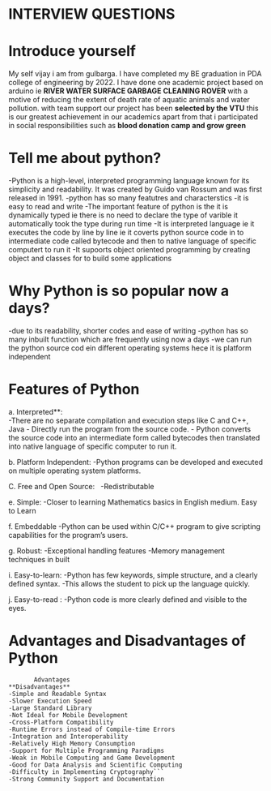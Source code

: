  # INTERVIEW QUESTIONS
# Introduce yourself
My self vijay i am from gulbarga.
I have completed my BE graduation in PDA college of engineering by 2022.
I have done one academic project based on arduino ie **RIVER WATER SURFACE GARBAGE CLEANING ROVER**  with a motive of reducing the extent of death rate of aquatic animals and water pollution.
with team support our project has been **selected by the VTU** this is our greatest achievement in our academics apart from that i participated in social responsibilities such as **blood donation camp and grow green**

# Tell me about python?
-Python is a high-level, interpreted programming language known for its simplicity and readability. It was created by Guido van Rossum and was first released in 1991.
-python has so many featutres and characterstics
-it is easy to read and write
-The important feature of python is the it is dynamically typed ie there is no need to declare the type of varible it automatically took the type during run time
-It is interpreted language ie it executes the code by line by line ie it coverts python source code in to intermediate code called bytecode and then to native language of specific computert to run it
-It supoorts object oriented programming by creating object and classes for to build some applications

# Why Python is so popular now a days?
-due to its readability, shorter codes and ease of writing
-python has so many inbuilt function which are frequently using now a days
-we can run the python source cod ein different operating systems hece it is platform independent

#  Features of Python
a. Interpreted**:                
        -There are no separate compilation and execution steps like C and C++, Java
       - Directly run the program from the source code.
       - Python converts the source code into an intermediate form called bytecodes then translated into native language of specific computer to run it.

b. Platform Independent:
        -Python programs can be developed and executed on multiple operating system platforms.
        
C. Free and Open Source:  
        -Redistributable
        
e. Simple:
        -Closer to learning Mathematics basics in English medium. Easy to Learn

f. Embeddable
        -Python can be used within C/C++ program to give scripting capabilities for the program’s users.
        
g. Robust:
        -Exceptional handling features
        -Memory management techniques in built
        
i. Easy-to-learn:
        -Python has few keywords, simple structure, and a clearly defined syntax. 
        -This allows the student to pick up the language quickly.
        
j. Easy-to-read :
        -Python code is more clearly defined and visible to the eyes.
        
# Advantages and Disadvantages of Python
```
       Advantages                                                                                  	**Disadvantages**
-Simple and Readable Syntax	                                                                   -Slower Execution Speed
-Large Standard Library	                                                                       -Not Ideal for Mobile Development
-Cross-Platform Compatibility                                                                  -Runtime Errors instead of Compile-time Errors
-Integration and Interoperability                                                            	-Relatively High Memory Consumption
-Support for Multiple Programming Paradigms                                                  	-Weak in Mobile Computing and Game Development
-Good for Data Analysis and Scientific Computing                                             	-Difficulty in Implementing Cryptography```
-Strong Community Support and Documentation                                                  	
